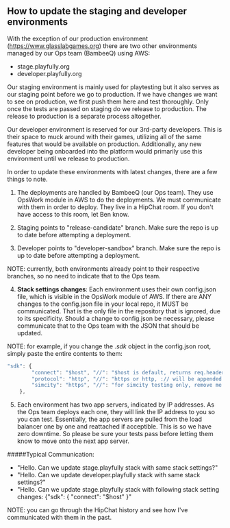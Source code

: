 ## How to update the staging and developer environments

With the exception of our production environment (https://www.glasslabgames.org) there are two other environments managed by our Ops team (BambeeQ) using AWS:

- stage.playfully.org
- developer.playfully.org

Our staging environment is mainly used for playtesting but it also serves as our staging point before we go to production. If we have changes we want to see on production, we first push them here and test thoroughly. Only once the tests are passed on staging do we release to production. The release to production is a separate process altogether.

Our developer environment is reserved for our 3rd-party developers. This is their space to muck around with their games, utilizing all of the same features that would be available on production. Additionally, any new developer being onboarded into the platform would primarily use this environment until we release to production.

In order to update these environments with latest changes, there are a few things to note.

1) The deployments are handled by BambeeQ (our Ops team). They use OpsWork module in AWS to do the deployments. We must communicate with them in order to deploy. They live in a HipChat room. If you don't have access to this room, let Ben know.

2) Staging points to "release-candidate" branch. Make sure the repo is up to date before attempting a deployment.

3) Developer points to "developer-sandbox" branch. Make sure the repo is up to date before attempting a deployment.

NOTE: currently, both environments already point to their respective branches, so no need to indicate that to the Ops team.

4) **Stack settings changes**: Each environment uses their own config.json file, which is visible in the OpsWork module of AWS. If there are ANY changes to the config.json file in your local repo, it MUST be communicated. That is the only file in the repository that is ignored, due to its specificity. Should a change to config.json be necessary, please communicate that to the Ops team with the JSON that should be updated.

NOTE: for example, if you change the *.sdk* object in the config.json root, simply paste the entire contents to them:
```javascript
"sdk": {
        "connect": "$host", "//": "$host is default, returns req.headers.host",
        "protocol": "http", "//": "https or http, :// will be appended automatically",
        "simcity": "https", "//": "for simcity testing only, remove me when done..."
    },
```

5) Each environment has two app servers, indicated by IP addresses. As the Ops team deploys each one, they will link the IP address to you so you can test. Essentially, the app servers are pulled from the load balancer one by one and reattached if acceptible. This is so we have zero downtime. So please be sure your tests pass before letting them know to move onto the next app server.

#####Typical Communication:
- "Hello. Can we update stage.playfully stack with same stack settings?"
- "Hello. Can we update developer.playfully stack with same stack settings?"
- "Hello. Can we update stage.playfully stack with following stack setting changes: {"sdk": { "connect": "$host" }"

NOTE: you can go through the HipChat history and see how I've communicated with them in the past.